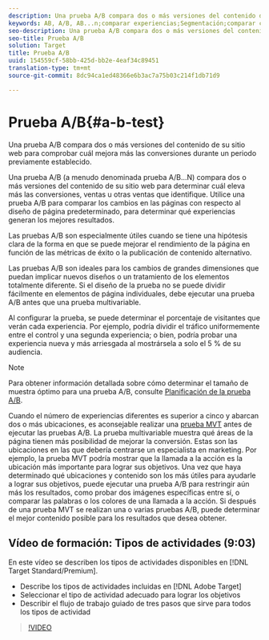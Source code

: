 ```yaml
---
description: Una prueba A/B compara dos o más versiones del contenido de su sitio web para comprobar cuál mejora más las conversiones durante un periodo previamente establecido.
keywords: AB, A/B, AB...n;comparar experiencias;Segmentación;comparar contenido
seo-description: Una prueba A/B compara dos o más versiones del contenido de su sitio web para comprobar cuál mejora más las conversiones durante un periodo previamente establecido.
seo-title: Prueba A/B
solution: Target
title: Prueba A/B
uuid: 154559cf-58bb-425d-bb2e-4eaf34c89451
translation-type: tm+mt
source-git-commit: 8dc94ca1ed48366e6b3ac7a75b03c214f1db71d9

---
```



# Prueba A/B{#a-b-test}

Una prueba A/B compara dos o más versiones del contenido de su sitio web para comprobar cuál mejora más las conversiones durante un periodo previamente establecido.

Una prueba A/B (a menudo denominada prueba A/B...N) compara dos o más versiones del contenido de su sitio web para determinar cuál eleva más las conversiones, ventas u otras ventas que identifique. Utilice una prueba A/B para comparar los cambios en las páginas con respecto al diseño de página predeterminado, para determinar qué experiencias generan los mejores resultados.

Las pruebas A/B son especialmente útiles cuando se tiene una hipótesis clara de la forma en que se puede mejorar el rendimiento de la página en función de las métricas de éxito o la publicación de contenido alternativo.

Las pruebas A/B son ideales para los cambios de grandes dimensiones que puedan implicar nuevos diseños o un tratamiento de los elementos totalmente diferente. Si el diseño de la prueba no se puede dividir fácilmente en elementos de página individuales, debe ejecutar una prueba A/B antes que una prueba multivariable.

Al configurar la prueba, se puede determinar el porcentaje de visitantes que verán cada experiencia. Por ejemplo, podría dividir el tráfico uniformemente entre el control y una segunda experiencia; o bien, podría probar una experiencia nueva y más arriesgada al mostrársela a solo el 5 % de su audiencia.

>[!NOTE]
>
>Para obtener información detallada sobre cómo determinar el tamaño de muestra óptimo para una prueba A/B, consulte [Planificación de la prueba A/B](../../c-activities/t-test-ab/sample-size-determination.md#concept_2801F552DB874C20B8A17C1B774C0383).

Cuando el número de experiencias diferentes es superior a cinco y abarcan dos o más ubicaciones, es aconsejable realizar una [prueba MVT](/help/c-activities/c-multivariate-testing/multivariate-testing.md) antes de ejecutar las pruebas A/B. La prueba multivariable muestra qué áreas de la página tienen más posibilidad de mejorar la conversión. Estas son las ubicaciones en las que debería centrarse un especialista en marketing. Por ejemplo, la prueba MVT podría mostrar que la llamada a la acción es la ubicación más importante para lograr sus objetivos. Una vez que haya determinado qué ubicaciones y contenido son los más útiles para ayudarle a lograr sus objetivos, puede ejecutar una prueba A/B para restringir aún más los resultados, como probar dos imágenes específicas entre sí, o comparar las palabras o los colores de una llamada a la acción. Si después de una prueba MVT se realizan una o varias pruebas A/B, puede determinar el mejor contenido posible para los resultados que desea obtener.

## Vídeo de formación: Tipos de actividades (9:03)

En este vídeo se describen los tipos de actividades disponibles en [!DNL Target Standard/Premium].

* Describe los tipos de actividades incluidas en [!DNL Adobe Target]
* Seleccionar el tipo de actividad adecuado para lograr los objetivos
* Describir el flujo de trabajo guiado de tres pasos que sirve para todos los tipos de actividad

>[!VIDEO](https://video.tv.adobe.com/v/17386?captions=spa)
